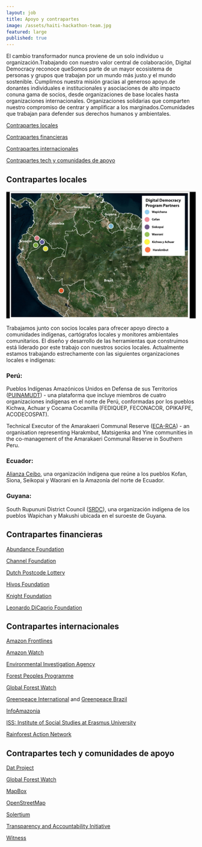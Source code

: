 ```yaml
---
layout: job
title: Apoyo y contrapartes
image: /assets/haiti-hackathon-team.jpg
featured: large
published: true
---
```

El cambio transformador nunca proviene de un solo individuo u organización.Trabajando con nuestro valor central de colaboración, Digital Democracy reconoce queSomos parte de un mayor ecosistema de personas y grupos que trabajan por un mundo más justo.y el mundo sostenible. Cumplimos nuestra misión gracias al generoso apoyo.de donantes individuales e institucionales y asociaciones de alto impacto conuna gama de socios, desde organizaciones de base locales hasta organizaciones internacionales. Organizaciones solidarias que comparten nuestro compromiso de centrar y amplificar a los marginados.Comunidades que trabajan para defender sus derechos humanos y ambientales.

[Contrapartes locales](#local-partners)

[Contrapartes financieras](#funding-partners)

[Contrapartes internacionales](#international-partners)

[Contrapartes tech y comunidades de apoyo](#tech-partners--communities-of-support)

## Contrapartes locales

![local partners](/assets/local-partners.png)

Trabajamos junto con socios locales para ofrecer apoyo directo a comunidades indígenas, cartógrafos locales y monitores ambientales comunitarios. El diseño y desarrollo de las herramientas que construimos está liderado por este trabajo con nuestros socios locales. Actualmente estamos trabajando estrechamente con las siguientes organizaciones locales e indígenas:

### Perú:

Pueblos Indígenas Amazónicos Unidos en Defensa de sus Territorios ([PUINAMUDT](http://observatoriopetrolero.org)) - una plataforma que incluye miembros de cuatro organizaciones indígenas en el norte de Perú, conformadas por los pueblos Kichwa, Achuar y Cocama Cocamilla (FEDIQUEP, FECONACOR, OPIKAFPE, ACODECOSPAT).

Technical Executor of the Amarakaeri Communal Reserve ([ECA-RCA](http://eca-amarakaeri.org.pe)) - an organisation representing Harakmbut, Matsigenka and Yine communities in the co-management of the Amarakaeri Communal Reserve in Southern Peru.

### Ecuador:

[Alianza Ceibo](https://www.alianzaceibo.org), una organización indígena que reúne a los pueblos Kofan, Siona, Seikopai y Waorani en la Amazonía del norte de Ecuador.

### Guyana:

South Rupununi District Council ([SRDC](http://wapichanao.communitylands.org/index.html)), una organización indígena de los pueblos Wapichan y Makushi ubicada en el suroeste de Guyana.

## Contrapartes financieras

[Abundance Foundation](http://www.abundance.org/empowerment/dd/)

[Channel Foundation](http://www.channelfoundation.org/dd.html)

[Dutch Postcode Lottery](https://www.postcodeloterij.nl)

[Hivos Foundation](https://latin-america.hivos.org/)

[Knight Foundation](http://www.knightfoundation.org/grants/20123670/)

[Leonardo DiCaprio Foundation](http://leonardodicaprio.org/)

## Contrapartes internacionales

[Amazon Frontlines](https://www.amazonfrontlines.org/)

[Amazon Watch](https://amazonwatch.org/)

[Environmental Investigation Agency](http://eia-global.org/)

[Forest Peoples Programme](http://www.forestpeoples.org/)

[Global Forest Watch](http://www.globalforestwatch.org)

[Greenpeace International](http://www.greenpeace.org/international/en/) and [Greenpeace Brazil](https://www.greenpeace.org.br)

[InfoAmazonia](http://infoamazonia.org/)

[ISS: Institute of Social Studies at Erasmus University](https://www.iss.nl)

[Rainforest Action Network](http://www.ran.org/)

## Contrapartes tech y comunidades de apoyo

[Dat Project](https://datproject.org)

[Global Forest Watch](http://www.globalforestwatch.org/)

[MapBox](https://www.mapbox.com/)

[OpenStreetMap](http://www.openstreetmap.org/)

[Solertium](http://www.solertium.com/)

[Transparency and Accountability Initiative](http://www.transparency-initiative.org/)

[Witness](https://witness.org)
